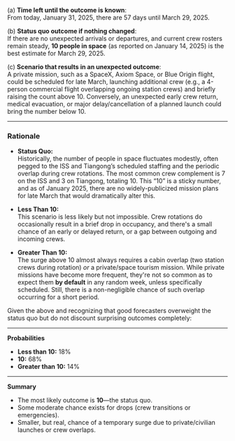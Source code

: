(a) **Time left until the outcome is known**:  
From today, January 31, 2025, there are 57 days until March 29, 2025.

(b) **Status quo outcome if nothing changed**:  
If there are no unexpected arrivals or departures, and current crew rosters remain steady, **10 people in space** (as reported on January 14, 2025) is the best estimate for March 29, 2025.

(c) **Scenario that results in an unexpected outcome**:  
A private mission, such as a SpaceX, Axiom Space, or Blue Origin flight, could be scheduled for late March, launching additional crew (e.g., a 4-person commercial flight overlapping ongoing station crews) and briefly raising the count above 10. Conversely, an unexpected early crew return, medical evacuation, or major delay/cancellation of a planned launch could bring the number below 10.

---

### Rationale

- **Status Quo:**  
Historically, the number of people in space fluctuates modestly, often pegged to the ISS and Tiangong’s scheduled staffing and the periodic overlap during crew rotations. The most common crew complement is 7 on the ISS and 3 on Tiangong, totaling 10. This “10” is a sticky number, and as of January 2025, there are no widely-publicized mission plans for late March that would dramatically alter this.

- **Less Than 10:**  
This scenario is less likely but not impossible. Crew rotations do occasionally result in a brief drop in occupancy, and there's a small chance of an early or delayed return, or a gap between outgoing and incoming crews.

- **Greater Than 10:**  
The surge above 10 almost always requires a cabin overlap (two station crews during rotation) *or* a private/space tourism mission. While private missions have become more frequent, they're not so common as to expect them **by default** in any random week, unless specifically scheduled. Still, there is a non-negligible chance of such overlap occurring for a short period.

Given the above and recognizing that good forecasters overweight the status quo but do not discount surprising outcomes completely:

---

**Probabilities**

- **Less than 10:** 18%
- **10:** 68%
- **Greater than 10:** 14%

---

**Summary**
- The most likely outcome is **10**—the status quo.
- Some moderate chance exists for drops (crew transitions or emergencies).
- Smaller, but real, chance of a temporary surge due to private/civilian launches or crew overlaps.